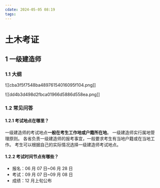 ```yaml
---
cdate: 2024-05-05 08:19
tags: 
---
```


# 土木考证

## 1 一级建造师

### 1.1 大纲

![[cba3f5f7548ba48976154016095f104.png]]

![[dd4b3d498d2fbca01966d5886d558ea.png]]

### 1.2 常见问答

#### 1.2.1 考试地点在哪里？

一级建造师的考试地点**一般在考生工作地或户籍所在地**。 一级建造师实行属地管理原则。 各省负责一级建造师的报考事宜，一般要求考生有当地户籍或在当地工作。 考生可以根据自己的实际情况选择一级建造师考试地点。

#### 1.2.2 考试时间节点有哪些？

- 报名：06 月 07 日~06 月 28 日
- 考试：09 月 07 日~09 月 08 日
- 成绩：12 月上旬公布